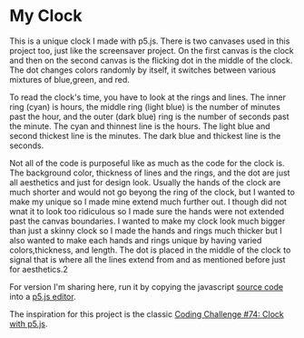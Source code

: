 # My Clock

This is a unique clock I made with p5.js. There is two canvases used in this project too, just like the screensaver project. On the first canvas is the clock and then on the second canvas is the flicking dot in the middle of the clock. The dot changes colors randomly by itself, it switches between various mixtures of blue,green, and red. 

To read the clock's time, you have to look at the rings and lines. The inner ring (cyan) is hours, the middle ring (light blue) is the number of minutes past the hour, and the outer (dark blue) ring is the number of seconds past the minute. The cyan and thinnest line is the hours. The light blue and second thickest line is the minutes. The dark blue and thickest line is the seconds. 

Not all of the code is purposeful like as much as the code for the clock is. The background color, thickness of lines and the rings, and the dot are just all aesthetics and just for design look. Usually the hands of the clock are much shorter and would not go beyong the ring of the clock, but I wanted to make my unique so I made mine extend much further out. I though did not wnat it to look too ridiculous so I made sure the hands were not extended past the canvas boundaries. I wanted to make my clock look much bigger than just a skinny clock so I made the hands and rings much thicker but I also wanted to make each hands and rings unique by having varied colors,thickness, and length. The dot is placed in the middle of the clock to signal that is where all the lines extend from and as mentioned before just for aesthetics.2

For version I'm sharing here, run it by copying the javascript [source code](https://github.com/wbobowiec1/creativecode/blob/master/clock/clock.js) into a [p5.js editor](http://editor.p5js.org). 

The inspiration for this project is the classic [Coding Challenge #74: Clock with p5.js](https://www.youtube.com/watch?v=E4RyStef-gY).

